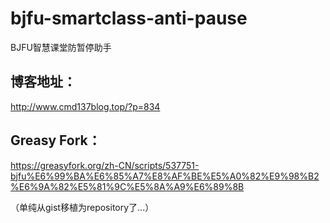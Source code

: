 # bjfu-smartclass-anti-pause
BJFU智慧课堂防暂停助手

## 博客地址：
http://www.cmd137blog.top/?p=834

## Greasy Fork：
https://greasyfork.org/zh-CN/scripts/537751-bjfu%E6%99%BA%E6%85%A7%E8%AF%BE%E5%A0%82%E9%98%B2%E6%9A%82%E5%81%9C%E5%8A%A9%E6%89%8B

（单纯从gist移植为repository了...）

